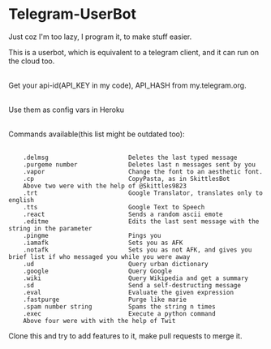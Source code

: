 # Telegram-UserBot


Just coz I'm too lazy, I program it, to make stuff easier.

This is a userbot, which is equivalent to a telegram client, and it can run on the cloud too.<br/><br/>

Get your api-id(API_KEY in my code), API_HASH from my.telegram.org. <br/><br/>

Use them as config vars in Heroku<br/><br/>

Commands available(this list might be outdated too):<br/><br/>
```
    .delmsg                      Deletes the last typed message
    .purgeme number              Deletes last n messages sent by you
    .vapor                       Change the font to an aesthetic font.
    .cp                          CopyPasta, as in SkittlesBot
    Above two were with the help of @Skittles9823
    .trt                         Google Translator, translates only to english
    .tts                         Google Text to Speech
    .react                       Sends a random ascii emote
    .editme                      Edits the last sent message with the string in the parameter
    .pingme                      Pings you
    .iamafk                      Sets you as AFK
    .notafk                      Sets you as not AFK, and gives you brief list if who messaged you while you were away
    .ud                          Query urban dictionary
    .google                      Query Google
    .wiki                        Query Wikipedia and get a summary
    .sd                          Send a self-destructing message
    .eval                        Evaluate the given expression
    .fastpurge                   Purge like marie
    .spam number string          Spams the string n times
    .exec                        Execute a python command
    Above four were with with the help of Twit
```
Clone this and try to add features to it, make pull requests to merge it. 
